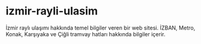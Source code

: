 # izmir-rayli-ulasim
İzmir raylı ulaşımı hakkında temel bilgiler veren bir web sitesi. İZBAN, Metro, Konak, Karşıyaka ve Çiğli tramvay hatları hakkında bilgiler içerir.
